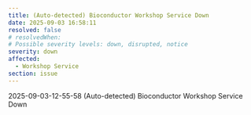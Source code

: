 ```yaml
---
title: (Auto-detected) Bioconductor Workshop Service Down
date: 2025-09-03 16:58:11
resolved: false
# resolvedWhen: 
# Possible severity levels: down, disrupted, notice
severity: down
affected:
  - Workshop Service
section: issue
---
```


2025-09-03-12-55-58 (Auto-detected) Bioconductor Workshop Service Down

